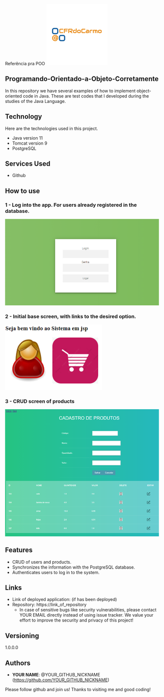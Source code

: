 
Referência pra POO
![Logo of the project](https://github.com/cfrdocarmo/Programando-Orientado-a-Objeto-Corretamente/blob/main/readme_imagens/5b69922dd2b845f283d0892e499afe46.png)
 
## Programando-Orientado-a-Objeto-Corretamente
 

In this repository we have several examples of how to implement object-oriented code in Java. These are test codes that I developed during the studies of the Java Language.
 
 
## Technology 
 
Here are the technologies used in this project.
 
* Java version  11
* Tomcat version 9
* PostgreSQL
 
 
## Services Used
 
* Github

 
## How to use
 
### 1 - Log into the app. For users already registered in the database.
![Login Sreen](https://github.com/cfrdocarmo/Programando-Orientado-a-Objeto-Corretamente/blob/main/readme_imagens/TelaLogin.png)

### 2 - Initial base screen, with links to the desired option.
![Home Screen](https://github.com/cfrdocarmo/Programando-Orientado-a-Objeto-Corretamente/blob/main/readme_imagens/ScreenshotInicio.png)

### 3 - CRUD screen of products
![CRUD Screen Products](https://github.com/cfrdocarmo/Programando-Orientado-a-Objeto-Corretamente/blob/main/readme_imagens/ScreenshotTelaCRUDProdutos.png)
 
 
## Features
 
  - CRUD of users and products.
  - Synchronizes the information with the PostgreSQL database.
  - Authenticates users to log in to the system.
 
 
## Links
 
  - Link of deployed application: (if has been deployed)
  - Repository: https://link_of_repository
    - In case of sensitive bugs like security vulnerabilities, please contact
      YOUR EMAIL directly instead of using issue tracker. We value your effort
      to improve the security and privacy of this project!
 
 
## Versioning
 
1.0.0.0
 
 
## Authors
 
* **YOUR NAME**: @YOUR_GITHUB_NICKNAME (https://github.com/YOUR_GITHUB_NICKNAME)
 
 
Please follow github and join us!
Thanks to visiting me and good coding!
